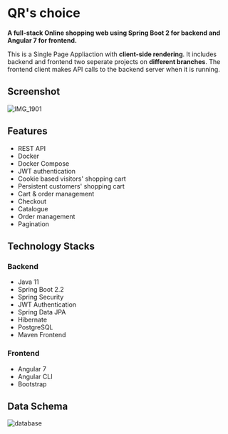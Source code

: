 # QR's choice
**A full-stack Online shopping web using Spring Boot 2 for backend and Angular 7 for frontend.**

This is a Single Page Appliaction with **client-side rendering**. It includes backend and frontend two seperate projects on **different branches**. The frontend client makes API calls to the backend server when it is running.

## Screenshot
![IMG_1901](https://user-images.githubusercontent.com/56353800/134356846-04436c5f-528d-475d-94f9-5a5779cd64f0.jpg)

## Features
- REST API
- Docker
- Docker Compose
- JWT authentication
- Cookie based visitors' shopping cart
- Persistent customers' shopping cart
- Cart & order management
- Checkout
- Catalogue
- Order management
- Pagination


## Technology Stacks
### Backend

- Java 11
- Spring Boot 2.2
- Spring Security
- JWT Authentication
- Spring Data JPA
- Hibernate
- PostgreSQL
- Maven
Frontend

### Frontend
- Angular 7
- Angular CLI
- Bootstrap

## Data Schema

![database](https://user-images.githubusercontent.com/56353800/134360618-1b7154cf-8238-4ed5-81a1-f095dc3d140a.png)


